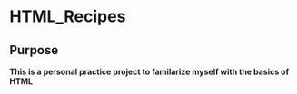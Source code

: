 # HTML_Recipes

## **Purpose**
**This is a personal practice project to familarize myself with the basics of HTML**
